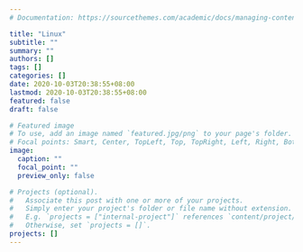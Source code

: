 ```yaml
---
# Documentation: https://sourcethemes.com/academic/docs/managing-content/

title: "Linux"
subtitle: ""
summary: ""
authors: []
tags: []
categories: []
date: 2020-10-03T20:38:55+08:00
lastmod: 2020-10-03T20:38:55+08:00
featured: false
draft: false

# Featured image
# To use, add an image named `featured.jpg/png` to your page's folder.
# Focal points: Smart, Center, TopLeft, Top, TopRight, Left, Right, BottomLeft, Bottom, BottomRight.
image:
  caption: ""
  focal_point: ""
  preview_only: false

# Projects (optional).
#   Associate this post with one or more of your projects.
#   Simply enter your project's folder or file name without extension.
#   E.g. `projects = ["internal-project"]` references `content/project/deep-learning/index.md`.
#   Otherwise, set `projects = []`.
projects: []
---
```

